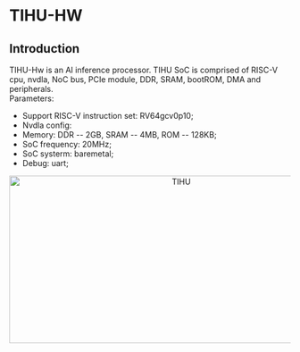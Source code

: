 # TIHU-HW
## Introduction  
TIHU-Hw is an AI inference processor. TIHU SoC is comprised of RISC-V cpu, nvdla, NoC bus, PCIe module, DDR, SRAM, bootROM, DMA and peripherals.  
Parameters:  
* Support RISC-V instruction set: RV64gcv0p10;  
* Nvdla config:  
* Memory: DDR -- 2GB, SRAM -- 4MB, ROM -- 128KB;
* SoC frequency: 20MHz;  
* SoC systerm: baremetal;
* Debug: uart;

<div align=center>
<img src="https://github.com/LCAI-TIHU/SW/doc/AIPU_structure.png" width="600" height="300" alt="TIHU"/><br/>
</div>
